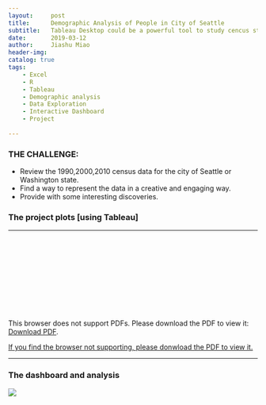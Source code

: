 ```yaml
---
layout:     post
title:      Demographic Analysis of People in City of Seattle
subtitle:   Tableau Desktop could be a powerful tool to study cencus statistically and display plots that demonstrate business insight and any other interesting findings.
date:       2019-03-12
author:     Jiashu Miao
header-img: 
catalog: true
tags:
    - Excel
    - R
    - Tableau
    - Demographic analysis
    - Data Exploration
    - Interactive Dashboard
    - Project 
    
---
```



### THE CHALLENGE:
- Review the 1990,2000,2010 census data for the city of Seattle or Washington state.
- Find a way to represent the data in a creative and engaging way.
- Provide with some interesting discoveries.

### The project plots [using Tableau]

---------------------

<object data="https://michaelmiaomiao.github.io/webfile/Demographic_Analysis.pdf" type="application/pdf" width="800px" height="1200px">
    <embed src="https://michaelmiaomiao.github.io/webfile/Demographic_Analysis.pdf">
        <p>This browser does not support PDFs. Please download the PDF to view it: <a href="https://michaelmiaomiao.github.io/webfile/Demographic_Analysis.pdf">Download PDF</a>.</p>
    </embed> 
</object>

[If you find the browser not supporting, please donwload the PDF to view it. ](https://michaelmiaomiao.github.io/webfile/Demographic_Analysis.pdf)

----------------------

### The dashboard and analysis

![](https://michaelmiaomiao.github.io/webfile/Seattle_C_Dash.jpg)




